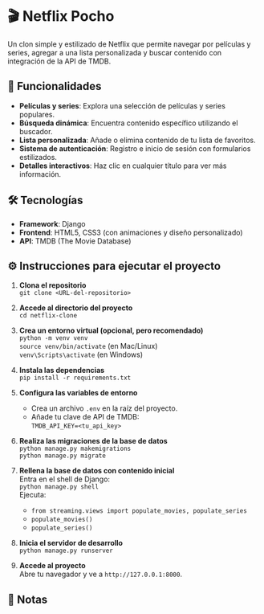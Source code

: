 # 🎬 Netflix Pocho

Un clon simple y estilizado de Netflix que permite navegar por películas y series, agregar a una lista personalizada y buscar contenido con integración de la API de TMDB.

## 🚀 Funcionalidades

- **Películas y series**: Explora una selección de películas y series populares.
- **Búsqueda dinámica**: Encuentra contenido específico utilizando el buscador.
- **Lista personalizada**: Añade o elimina contenido de tu lista de favoritos.
- **Sistema de autenticación**: Registro e inicio de sesión con formularios estilizados.
- **Detalles interactivos**: Haz clic en cualquier título para ver más información.

## 🛠️ Tecnologías

- **Framework**: Django
- **Frontend**: HTML5, CSS3 (con animaciones y diseño personalizado)
- **API**: TMDB (The Movie Database)

## ⚙️ Instrucciones para ejecutar el proyecto

1. **Clona el repositorio**  
   `git clone <URL-del-repositorio>`

2. **Accede al directorio del proyecto**  
   `cd netflix-clone`

3. **Crea un entorno virtual (opcional, pero recomendado)**  
   `python -m venv venv`  
   `source venv/bin/activate` (en Mac/Linux)  
   `venv\Scripts\activate` (en Windows)

4. **Instala las dependencias**  
   `pip install -r requirements.txt`

5. **Configura las variables de entorno**  
   - Crea un archivo `.env` en la raíz del proyecto.  
   - Añade tu clave de API de TMDB:  
     `TMDB_API_KEY=<tu_api_key>`

6. **Realiza las migraciones de la base de datos**  
   `python manage.py makemigrations`  
   `python manage.py migrate`

7. **Rellena la base de datos con contenido inicial**  
   Entra en el shell de Django:  
   `python manage.py shell`  
   Ejecuta:  
   - `from streaming.views import populate_movies, populate_series`  
   - `populate_movies()`  
   - `populate_series()`

8. **Inicia el servidor de desarrollo**  
   `python manage.py runserver`

9. **Accede al proyecto**  
   Abre tu navegador y ve a `http://127.0.0.1:8000`.

## 🌟 Notas
